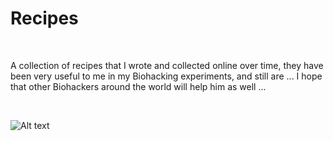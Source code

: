 <h1>Recipes</h1>

</BR>

A collection of recipes that I wrote and collected online over time, they have been very useful to me in my Biohacking experiments, and still are ...
I hope that other Biohackers around the world will help him as well ...

</BR>

![Alt text](https://raw.githubusercontent.com/JonnyBanana/THE-BIOHACKING-BIBLE/master/img/1d862aea405e3e0e09454e8206ab2cc4.jpg)
